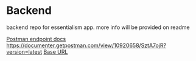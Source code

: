 # Backend
backend repo for essentialism app. more info will be provided on readme

[Postman endpoint docs](https://documenter.getpostman.com/view/10920658/SztA7ojR?version=latest)
https://documenter.getpostman.com/view/10920658/SztA7ojR?version=latest
[Base URL](https://essentialism-3.herokuapp.com/)
